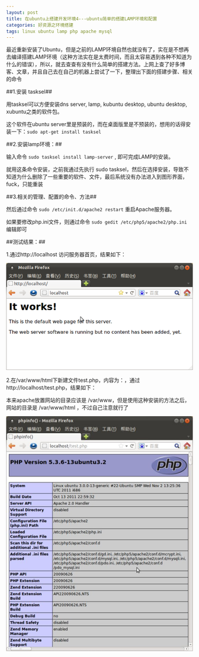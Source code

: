```yaml
---
layout: post
title: 在ubuntu上搭建开发环境4---ubuntu简单的搭建LAMP环境和配置
categories: 好资源之环境搭建
tags: linux ubuntu lamp php apache mysql
---
```



最近重新安装了Ubuntu，但是之前的LAMP环境自然也就没有了，实在是不想再去编译搭建LAMP环境（这种方法实在是太费时间，而且太容易遇到各种不知道为什么的错误），所以，就去查查有没有什么简单的搭建方法。上网上查了好多博客、文章，并且自己去在自己的机器上尝试了一下，整理出下面的搭建步骤、相关的命令

##1.安装 tasksel##

用tasksel可以方便安装dns server, lamp, kubuntu desktop, ubuntu desktop, xubuntu之类的软件包。

这个软件在ubuntu server里是预装的，而在桌面版里是不预装的，想用的话得安装一下：`sudo apt-get install tasksel`

##2.安装lamp环境：##

输入命令 `sudo tasksel install lamp-server` , 即可完成LAMP的安装。

就用这条命令安装，之前我通过先执行 sudo tasksel，然后在选择安装，导致不知道为什么删除了一些重要的软件、文件，最后系统没有办法进入到图形界面，fuck，只能重装

 
##3.相关的管理、配置的命令、方法##

然后通过命令 `sudo /etc/init.d/apache2 restart` 重启Apache服务器。

如果要修改php.ini文件，则通过命令 `sudo gedit /etc/php5/apache2/php.ini` 编辑即可

 
##测试结果：##

1.通过http://localhost 访问服务器首页，结果如下：

![image](../media/image/2015-04-27/04/1.png)

2.在/var/www/html下新建文件test.php，内容为：<?php phpinfo(); ?>，通过http://localhost/test.php，结果如下：

本来apache放置网站的目录应该是 /var/www，但是使用这种安装的方法之后，网站的目录是 /var/www/html ，不过自己注意就行了

![image](../media/image/2015-04-27/04/2.jpg)